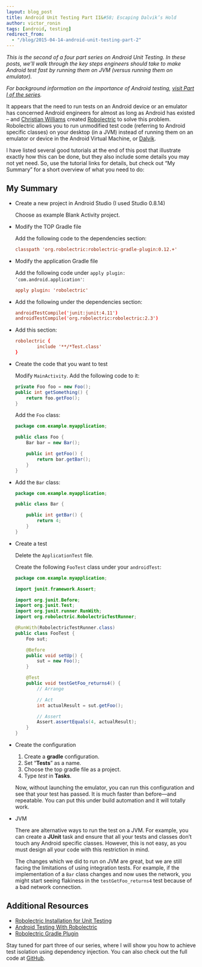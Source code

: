 ```yaml
---
layout: blog_post
title: Android Unit Testing Part II&#58; Escaping Dalvik’s Hold
author: victor_ronin
tags: [android, testing]
redirect_from:
  - "/blog/2015-04-14-android-unit-testing-part-2"
---
```

*This is the second of a four part series on Android Unit Testing. In
these posts, we’ll walk through the key steps engineers should take
to make Android test fast by running them on JVM (versus running
them on emulator).*

*For background information on the importance of Android testing, [visit Part I of the series](https://www.okta.com/blog/2015/01/android-unit-testing-part-i-what-makes-strong-test-automation/).*

It appears that the need to run tests on an Android device or an
emulator has concerned Android engineers for almost as long as Android
has existed &#x2013; and [Christian Williams](https://www.linkedin.com/pub/christian-williams/8/4/30b) created [Robolectric](http://robolectric.org/) to solve
this problem. Robolectric allows you to run unmodified test code
(referring to Android specific classes) on your desktop (in a JVM)
instead of running them on an emulator or device in the Android
Virtual Machine, or [Dalvik](http://en.wikipedia.org/wiki/Dalvik_%28software%29).

I have listed several good tutorials at the end of this post that
illustrate exactly how this can be done, but they also include some
details you may not yet need. So, use the tutorial links for details,
but check out “My Summary” for a short overview of what you need to
do:

## My Summary

-   Create a new project in Android Studio (I used Studio 0.8.14)

    Choose as example Blank Activity project.
-   Modify the TOP Gradle file

    Add the following code to the dependencies section:

    ~~~ conf
    classpath 'org.robolectric:robolectric-gradle-plugin:0.12.+'
    ~~~
-   Modify the application Gradle file

    Add the following code under `apply plugin: ‘com.android.application'`:

    ~~~ conf
    apply plugin: 'robolectric'
    ~~~
-   Add the following under the dependencies section:

    ~~~ conf
    androidTestCompile('junit:junit:4.11')
    androidTestCompile('org.robolectric:robolectric:2.3')
    ~~~

-   Add this section:

    ~~~ conf
    robolectric {
            include '**/*Test.class'
    }
    ~~~
-   Create the code that you want to test

    Modify `MainActivity`. Add the following code to it:

    ~~~ java
    private Foo foo = new Foo();
    public int getSomething() {
        return foo.getFoo();
    }
    ~~~

    Add the `Foo` class:

    ~~~ java
    package com.example.myapplication;

    public class Foo {
        Bar bar = new Bar();

        public int getFoo() {
            return bar.getBar();
        }
    }
    ~~~
-   Add the `Bar` class:

    ~~~ java
    package com.example.myapplication;

    public class Bar {

        public int getBar() {
            return 4;
        }
    }
    ~~~
-   Create a test

    Delete the `ApplicationTest` file.

    Create the following `FooTest` class under your `androidTest`:

    ~~~ java
    package com.example.myapplication;

    import junit.framework.Assert;

    import org.junit.Before;
    import org.junit.Test;
    import org.junit.runner.RunWith;
    import org.robolectric.RobolectricTestRunner;

    @RunWith(RobolectricTestRunner.class)
    public class FooTest {
        Foo sut;

        @Before
        public void setUp() {
            sut = new Foo();
        }

        @Test
        public void testGetFoo_returns4() {
            // Arrange

            // Act
            int actualResult = sut.getFoo();

            // Assert
            Assert.assertEquals(4, actualResult);
        }
    }
    ~~~

-   Create the configuration

    1.  Create a **gradle** configuration.
    2.  Set “**Tests**” as a name.
    3.  Choose the top gradle file as a project.
    4.  Type *test* in **Tasks**.

    Now, without launching the emulator, you can run this configuration
    and see that your test has passed. It is much faster than before—and
    repeatable. You can put this under build automation and it will
    totally work.

-   JVM

    There are alternative ways to run the test on a JVM. For example,
    you can create a **JUnit** task and ensure that all your tests and
    classes don’t touch any Android specific classes. However, this is
    not easy, as you must design all your code with this restriction in
    mind.

    The changes which we did to run on JVM are great, but we are still
    facing the limitations of using integration tests. For example, if
    the implementation of a `Bar` class changes and now uses the network,
    you might start seeing flakiness in the `testGetFoo_returns4` test
    because of a bad network connection.

## Additional Resources

- [Robolectric Installation for Unit Testing](https://github.com/codepath/android_guides/wiki/Robolectric-Installation-for-Unit-Testing)
- [Android Testing With Robolectric](http://www.peterfriese.de/android-testing-with-robolectric/)
- [Robolectric Gradle Plugin](https://github.com/robolectric/robolectric-gradle-plugin)

Stay tuned for part three of our series, where I will show you how
to achieve test isolation using dependency injection. You can also
check out the full code at [GitHub](https://github.com/vronin-okta/okta_blog_samples/tree/master/android_unit_testing).
